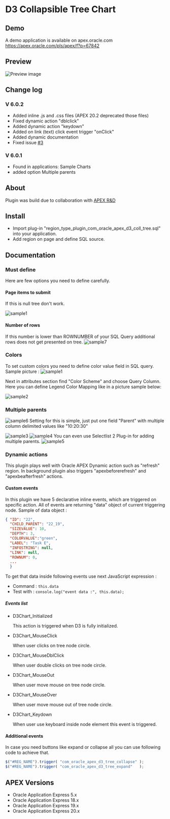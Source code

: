 # D3 Collapsible Tree Chart

## Demo

A demo application is available on apex.oracle.com
<https://apex.oracle.com/pls/apex/f?p=67842>

## Preview

![Preview image](https://raw.githubusercontent.com/grlicaa/D3CollapsibleTreeChart/master/docs/D3TreePreview.gif)

## Change log

### V 6.0.2

- Added inline .js and .css files (APEX 20.2 deprecated those files)
- Fixed dynamic action "dblclick"
- Added dynamic action "keydown"
- Added on link (text) click event trigger "onClick"
- Added dynamic documentation
- Fixed issue [#3](https://github.com/grlicaa/D3CollapsibleTreeChart/issues/3)

### V 6.0.1

- Found in applications: Sample Charts
- added option Multiple parents

## About

Plugin was build due to collaboration with [APEX R&D](https://www.apexrnd.be)

## Install

- Import plug-in "region_type_plugin_com_oracle_apex_d3_coll_tree.sql" into your application.
- Add region on page and define SQL source.

## Documentation

### Must define

Here are few options you need to define carefully.

#### Page items to submit

If this is null tree don't work.

![sample1](https://raw.githubusercontent.com/grlicaa/D3CollapsibleTreeChart/master/docs/sample1.png)

#### Number of rows

If this number is lower than ROWNUMBER of your SQL Query additional rows does not get presented on tree.
![sample7](https://raw.githubusercontent.com/grlicaa/D3CollapsibleTreeChart/master/docs/sample7.png)

### Colors

To set custom colors you need to define color value field in SQL query.
Sample picture :
![sample1](https://raw.githubusercontent.com/grlicaa/D3CollapsibleTreeChart/master/docs/sample1.png)

Next in attributes section find "Color Scheme" and choose Query Column.
Here you can define Legend Color Mapping like in a picture sample below:

![sample2](https://raw.githubusercontent.com/grlicaa/D3CollapsibleTreeChart/master/docs/sample2.png)

### Multiple parents

![sample6](https://raw.githubusercontent.com/grlicaa/D3CollapsibleTreeChart/master/docs/sample6.png)
Setting for this is simple, just put one field "Parent" with multiple column delimited values like "10:20:30"

![sample3](https://raw.githubusercontent.com/grlicaa/D3CollapsibleTreeChart/master/docs/sample3.png)
![sample4](https://raw.githubusercontent.com/grlicaa/D3CollapsibleTreeChart/master/docs/sample4.png)
You can even use Selectlist 2 Plug-in for adding multiple parents.
![sample5](https://raw.githubusercontent.com/grlicaa/D3CollapsibleTreeChart/master/docs/sample5.png)

### Dynamic actions

This plugin plays well with Oracle APEX Dynamic action such as "refresh" region. In background plugin also triggers "apexbeforerefresh" and "apexbeafterfresh" actions.

#### Custom events

In this plugin we have 5 declarative inline events, which are triggered on specific action.
All of events are returning "data" object of current triggering node.
Sample of data object :

```json
{ "ID": "22",
  "CHILD_PARENT": "22_19",
  "SIZEVALUE": 10,
  "DEPTH": 3,
  "COLORVALUE":"green",
  "LABEL": "Task E",
  "INFOSTRING": null,
  "LINK": null,
  "ROWNUM": 0,
  ...
  }
```

To get that data inside following events use next JavaScript expression :

- Command : `this.data`
- Test with : `console.log("event data :", this.data);`

##### Events list

- D3Chart_Initialized

    This action is triggered when D3 is fully initialized.

- D3Chart_MouseClick

    When user clicks on tree node circle.

- D3Chart_MouseDblClick

    When user double clicks on tree node circle.

- D3Chart_MouseOut

    When user move mouse on tree node circle.

- D3Chart_MouseOver

    When user move mouse out of tree node circle.

- D3Chart_Keydown

    When user use keyboard inside node element this event is triggered.

#### Additional events

In case you need buttons like expand or collapse all you can use following code to achieve that.

```javascript
$("#REG_NAME").trigger( "com_oracle_apex_d3_tree_collapse" );
$("#REG_NAME").trigger( "com_oracle_apex_d3_tree_expand"   );
```

## APEX Versions

- Oracle Application Express 5.x
- Oracle Application Express 18.x
- Oracle Application Express 19.x
- Oracle Application Express 20.x
